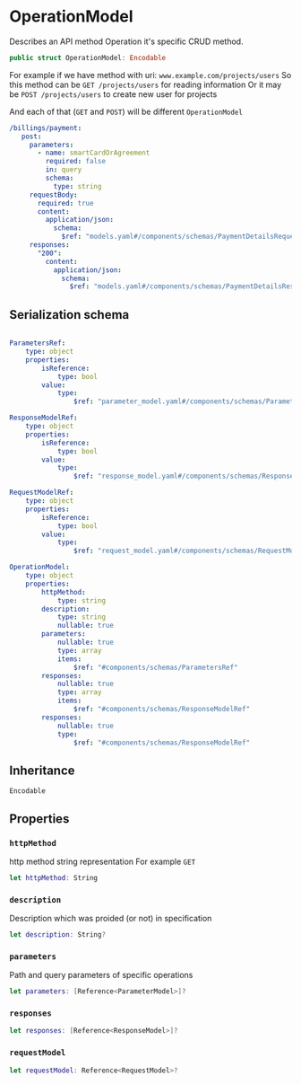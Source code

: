 # OperationModel

Describes an API method
Operation it's specific CRUD method.

``` swift
public struct OperationModel: Encodable
```

For example if we have method with uri: `www.example.com/projects/users`
So this method can be `GET /projects/users` for reading information
Or it may be `POST /projects/users` to create new user for projects

And each of that (`GET` and `POST`) will be different `OperationModel`

``` YAML
/billings/payment:
   post:
     parameters:
       - name: smartCardOrAgreement
         required: false
         in: query
         schema:
           type: string
     requestBody:
       required: true
       content:
         application/json:
           schema:
             $ref: "models.yaml#/components/schemas/PaymentDetailsRequest"
     responses:
       "200":
         content:
           application/json:
             schema:
               $ref: "models.yaml#/components/schemas/PaymentDetailsResponse"
```

## Serialization schema

``` YAML

ParametersRef:
    type: object
    properties:
        isReference:
            type: bool
        value:
            type:
                $ref: "parameter_model.yaml#/components/schemas/ParameterModel"

ResponseModelRef:
    type: object
    properties:
        isReference:
            type: bool
        value:
            type:
                $ref: "response_model.yaml#/components/schemas/ResponseModel"

RequestModelRef:
    type: object
    properties:
        isReference:
            type: bool
        value:
            type:
                $ref: "request_model.yaml#/components/schemas/RequestModel"

OperationModel:
    type: object
    properties:
        httpMethod:
            type: string
        description:
            type: string
            nullable: true
        parameters:
            nullable: true
            type: array
            items:
                $ref: "#components/schemas/ParametersRef"
        responses:
            nullable: true
            type: array
            items:
                $ref: "#components/schemas/ResponseModelRef"
        responses:
            nullable: true
            type:
                $ref: "#components/schemas/ResponseModelRef"
```

## Inheritance

`Encodable`

## Properties

### `httpMethod`

http method string representation
For example `GET`

``` swift
let httpMethod: String
```

### `description`

Description which was proided (or not) in specification

``` swift
let description: String?
```

### `parameters`

Path and query parameters of specific operations

``` swift
let parameters: [Reference<ParameterModel>]?
```

### `responses`

``` swift
let responses: [Reference<ResponseModel>]?
```

### `requestModel`

``` swift
let requestModel: Reference<RequestModel>?
```
